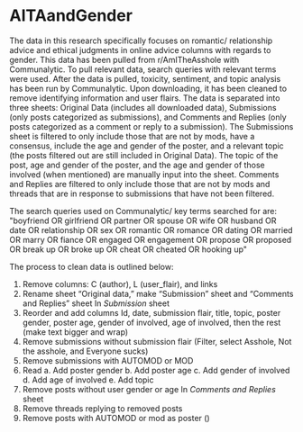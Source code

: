 # AITAandGender
The data in this research specifically focuses on romantic/ relationship advice and ethical judgments in online advice columns with regards to gender. This data has been pulled from r/AmITheAsshole with Communalytic. To pull relevant data, search queries with relevant terms were used. After the data is pulled, toxicity, sentiment, and topic analysis has been run by Communalytic. Upon downloading, it has been cleaned to remove identifying information and user flairs. The data is separated into three sheets: Original Data (includes all downloaded data), Submissions (only posts categorized as submissions), and Comments and Replies (only posts categorized as a comment or reply to a submission). The Submissions sheet is filtered to only include those that are not by mods, have a consensus, include the age and gender of the poster, and a relevant topic (the posts filtered out are still included in Original Data). The topic of the post, age and gender of the poster, and the age and gender of those involved (when mentioned) are manually input into the sheet. Comments and Replies are filtered to only include those that are not by mods and threads that are in response to submissions that have not been filtered. 

The search queries used on Communalytic/ key terms searched for are: "boyfriend OR girlfriend OR partner OR spouse OR wife OR husband OR date OR relationship OR sex OR romantic OR romance OR dating OR married OR marry OR fiance OR engaged OR engagement OR propose OR proposed OR break up OR broke up OR cheat OR cheated OR hooking up"

The process to clean data is outlined below:
1.	Remove columns: C (author), L (user_flair), and links
2.	Rename sheet “Original data,” make “Submission” sheet and “Comments and Replies” sheet
In _Submission_ sheet
3.	Reorder and add columns
Id, date, submission flair, title, topic, poster gender, poster age, gender of involved, age of involved, then the rest (make text bigger and wrap)
4.	Remove submissions without submission flair (Filter, select Asshole, Not the asshole, and Everyone sucks)
5.	Remove submissions with AUTOMOD or MOD
6.	Read
a.	Add poster gender 
b.	Add poster age
c.	Add gender of involved
d.	Add age of involved
e.	Add topic 
7.	Remove posts without user gender or age
In _Comments and Replies_ sheet
8.	Remove threads replying to removed posts 
9.	Remove posts with AUTOMOD or mod as poster ()
